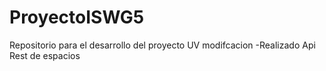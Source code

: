 # ProyectoISWG5
Repositorio para el desarrollo del proyecto UV
modifcacion
-Realizado Api Rest de espacios
